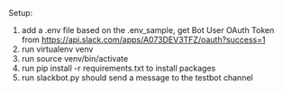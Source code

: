 Setup:
1. add a .env file based on the .env_sample, get Bot User OAuth Token from https://api.slack.com/apps/A073DEV3TFZ/oauth?success=1
2. run virtualenv venv
3. run source venv/bin/activate
4. run pip install -r requirements.txt to install packages
5. run slackbot.py should send a message to the testbot channel
